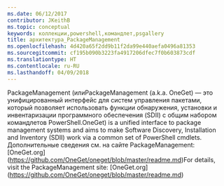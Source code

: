 ```yaml
---
ms.date: 06/12/2017
contributor: JKeithB
ms.topic: conceptual
keywords: коллекции,powershell,командлет,psgallery
title: архитектура_PackageManagement
ms.openlocfilehash: 4d420a65f2dd9b11f2da99e440aefa0496a81353
ms.sourcegitcommit: cf195b090b3223fa4917206dfec7f0b603873cdf
ms.translationtype: HT
ms.contentlocale: ru-RU
ms.lasthandoff: 04/09/2018
---
```

<span data-ttu-id="04981-103">PackageManagement (или</span><span class="sxs-lookup"><span data-stu-id="04981-103">PackageManagement (a.k.a.</span></span> <span data-ttu-id="04981-104">OneGet) — это унифицированный интерфейс для систем управления пакетами, который позволяет использовать функции обнаружения, установки и инвентаризации программного обеспечения (SDII) с общим набором командлетов PowerShell.</span><span class="sxs-lookup"><span data-stu-id="04981-104">OneGet) is a unified interface to package management systems and aims to make Software Discovery, Installation and Inventory (SDII) work via a common set of PowerShell cmdlets.</span></span> <span data-ttu-id="04981-105">Дополнительные сведения см. на сайте PackageManagement: [OneGet.org] (https://github.com/OneGet/oneget/blob/master/readme.md)</span><span class="sxs-lookup"><span data-stu-id="04981-105">For details, visit the PackageManagement site: [OneGet.org] (https://github.com/OneGet/oneget/blob/master/readme.md)</span></span>